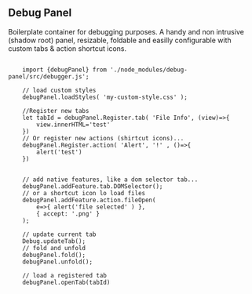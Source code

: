 ## Debug Panel

Boilerplate container for debugging purposes.
A handy and non intrusive (shadow root) panel, resizable, foldable and easilly configurable with custom tabs & action shortcut icons. 




```javscript

    import {debugPanel} from './node_modules/debug-panel/src/debugger.js';

    // load custom styles
    debugPanel.loadStyles( 'my-custom-style.css' );

    //Register new tabs
    let tabId = debugPanel.Register.tab( 'File Info', (view)=>{
        view.innerHTML='test' 
    })
    // Or register new actions (shirtcut icons)...
    debugPanel.Register.action( 'Alert', '!' , ()=>{
        alert('test')
    })


    // add native features, like a dom selector tab...
    debugPanel.addFeature.tab.DOMSelector();
    // or a shortcut icon lo load files
    debugPanel.addFeature.action.fileOpen(
        e=>{ alert('file selected' ) },
        { accept: '.png' }
    );

	// update current tab
	Debug.updateTab();
    // fold and unfold
    debugPanel.fold();
    debugPanel.unfold();
	
    // load a registered tab
    debugPanel.openTab(tabId)
 
``` 